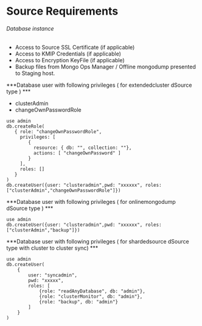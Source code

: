 # Source Requirements

###### Database instance

- Access to Source SSL Certificate (if applicable)  
- Access to KMIP Credentials (if applicable)  
- Access to Encryption KeyFile (if applicable)  
- Backup files from Mongo Ops Manager / Offline mongodump presented to Staging host.

***Database user with following privileges ( for extendedcluster dSource type ) ***  
- clusterAdmin  
- changeOwnPasswordRole  

```shell
use admin
db.createRole(
   { role: "changeOwnPasswordRole",
     privileges: [
        {
          resource: { db: "", collection: ""},
          actions: [ "changeOwnPassword" ]
        }
     ],
     roles: []
   }
)
db.createUser({user: "clusteradmin",pwd: "xxxxxx", roles: ["clusterAdmin","changeOwnPasswordRole"]})
```

***Database user with following privileges ( for onlinemongodump dSource type ) ***  
```
use admin 
db.createUser({user: "clusteradmin",pwd: "xxxxxx", roles: ["clusterAdmin","backup"]})
```

***Database user with following privileges ( for shardedsource dSource type with cluster to cluster sync) ***  
```shell
use admin
db.createUser(
    {
        user: "syncadmin", 
        pwd: "xxxxx", 
        roles: [
            {role: "readAnyDatabase", db: "admin"}, 
            {role: "clusterMonitor", db: "admin"}, 
            {role: "backup", db: "admin"}
        ]
    }
)
```